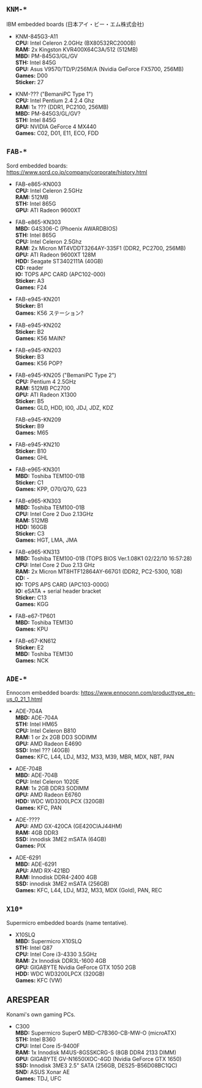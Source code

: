 ## `KNM-*`

IBM embedded boards (日本アイ・ビー・エム株式会社)

* KNM-845G3-A11  
    **CPU:** Intel Celeron 2.0GHz (BX80532RC2000B)  
    **RAM:** 2x Kingston KVR400X64C3A/512 (512MB)  
    **MBD:** PM-845G3/GL/GV  
    **STH:** Intel 845G  
    **GPU:** Asus V9570/TD/P/256M/A (Nvidia GeForce FX5700, 256MB)  
    **Games:** D00  
    **Sticker:** 27  

* KNM-??? ("BemaniPC Type 1")  
    **CPU:** Intel Pentium 2.4 2.4 Ghz  
    **RAM:** 1x ??? (DDR1, PC2100, 256MB)  
    **MBD:** PM-845G3/GL/GV?  
    **STH:** Intel 845G  
    **GPU:** NVIDIA GeForce 4 MX440  
    **Games:** C02, D01, E11, ECO, FDD  

## `FAB-*`

Sord embedded boards: https://www.sord.co.jp/company/corporate/history.html

* FAB-e865-KN003  
    **CPU:** Intel Celeron 2.5GHz  
    **RAM:** 512MB  
    **STH:** Intel 865G  
    **GPU:** ATI Radeon 9600XT  

* FAB-e865-KN303  
    **MBD:** G4S306-C (Phoenix AWARDBIOS)  
    **STH:** Intel 865G  
    **CPU:** Intel Celeron 2.5Ghz  
    **RAM:** 2x Micron MT4VDDT3264AY-335F1 (DDR2, PC2700, 256MB)  
    **GPU:** ATI Radeon 9600XT 128M  
    **HDD:** Seagate ST3402111A (40GB)  
    **CD:**  reader  
    **IO:**  TOPS APC CARD (APC102-000)  
    **Sticker:** A3  
    **Games:** F24  

* FAB-e945-KN201  
    **Sticker:** B1  
    **Games:** K56 ステーション?  

* FAB-e945-KN202  
    **Sticker:** B2  
    **Games:** K56 MAIN?  

* FAB-e945-KN203  
    **Sticker:** B3  
    **Games:** K56 POP?  

* FAB-e945-KN205 ("BemaniPC Type 2")  
    **CPU:** Pentium 4 2.5GHz  
    **RAM:** 512MB PC2700  
    **GPU:** ATI Radeon X1300  
    **Sticker:** B5  
    **Games:** GLD, HDD, I00, JDJ, JDZ, KDZ  

  FAB-e945-KN209  
    **Sticker:** B9  
    **Games:** M65  

* FAB-e945-KN210  
    **Sticker:** B10  
    **Games:** GHL  

* FAB-e965-KN301  
    **MBD:** Toshiba TEM100-01B    
    **Sticker:** C1  
    **Games:** KPP, O70/Q70, G23  

* FAB-e965-KN303  
    **MBD:** Toshiba TEM100-01B  
    **CPU:** Intel Core 2 Duo 2.13GHz  
    **RAM:** 512MB  
    **HDD:** 160GB  
    **Sticker:** C3  
    **Games:** HGT, LMA, JMA  

* FAB-e965-KN313  
    **MBD:** Toshiba TEM100-01B (TOPS BIOS Ver.1.08K1 02/22/10 16:57:28)  
    **CPU:** Intel Core 2 Duo 2.13 GHz  
    **RAM:** 2x Micron MT8HTF12864AY-667G1 (DDR2, PC2-5300, 1GB)  
    **CD:**  -  
    **IO:**  TOPS APS CARD (APC103-000G)  
    **IO:**  eSATA + serial header bracket  
    **Sticker:** C13  
    **Games:** KGG  

* FAB-e67-TP601  
    **MBD:** Toshiba TEM130  
    **Games:** KPU  

* FAB-e67-KN612  
    **Sticker:** E2  
    **MBD:** Toshiba TEM130  
    **Games:** NCK  

## `ADE-*`

Ennocom embedded boards: https://www.ennoconn.com/producttype_en-us_0_21_1.html
  
* ADE-704A  
    **MBD:** ADE-704A  
    **STH:** Intel HM65  
    **CPU:** Intel Celeron B810  
    **RAM:** 1 or 2x 2GB DD3 SODIMM  
    **GPU:** AMD Radeon E4690  
    **SSD:** Intel ??? (40GB)  
    **Games:** KFC, L44, LDJ, M32, M33, M39, MBR, MDX, NBT, PAN  

* ADE-704B  
    **MBD:** ADE-704B  
    **CPU:** Intel Celeron 1020E  
    **RAM:** 1x 2GB DDR3 SODIMM  
    **GPU:** AMD Radeon E6760  
    **HDD:** WDC WD3200LPCX (320GB)  
    **Games:** KFC, PAN  

* ADE-????  
    **APU:** AMD GX-420CA (GE420CIAJ44HM)  
    **RAM:** 4GB DDR3  
    **SSD:** innodisk 3ME2 mSATA (64GB)  
    **Games:** PIX  
 
* ADE-6291  
    **MBD:** ADE-6291  
    **APU:** AMD RX-421BD  
    **RAM:** Innodisk DDR4-2400 4GB  
    **SSD:** innodisk 3ME2 mSATA (256GB)  
    **Games:** KFC, L44, LDJ, M32, M33, MDX (Gold), PAN, REC  

## `X10*`

Supermicro embedded boards (name tentative).

* X10SLQ  
    **MBD:** Supermicro X10SLQ  
    **STH:** Intel Q87  
    **CPU:** Intel Core i3-4330 3.5GHz  
    **RAM:** 2x Innodisk DDR3L-1600 4GB  
    **GPU:** GIGABYTE Nvidia GeForce GTX 1050 2GB  
    **HDD:** WDC WD3200LPCX (320GB)  
    **Games:** KFC (VW)  

## ARESPEAR

Konami's own gaming PCs.

* C300  
    **MBD:** Supermicro SuperO MBD-C7B360-CB-MW-O (microATX)  
    **STH:** Intel B360  
    **CPU:** Intel Core i5-9400F  
    **RAM:** 1x Innodisk M4US-8GSSKCRG-S (8GB DDR4 2133 DIMM)  
    **GPU:** GIGABYTE GV-N1650IXOC-4GD (Nvidia GeForce GTX 1650)  
    **SSD:** Innodisk 3ME3 2.5" SATA (256GB, DES25-B56D08BC1QC)   
    **SND:** ASUS Xonar AE  
    **Games:** TDJ, UFC
